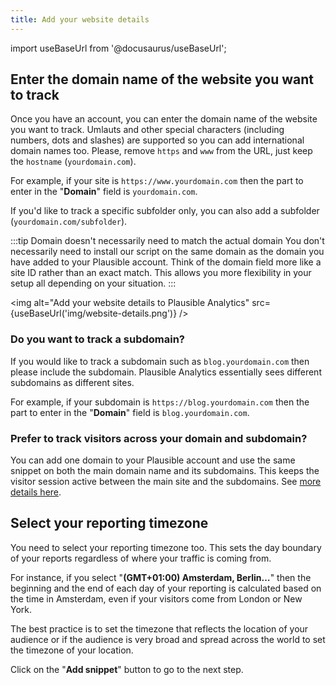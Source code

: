 ```yaml
---
title: Add your website details
---
```


import useBaseUrl from '@docusaurus/useBaseUrl';

## Enter the domain name of the website you want to track

Once you have an account, you can enter the domain name of the website you want to track. Umlauts and other special characters (including numbers, dots and slashes) are supported so you can add international domain names too. Please, remove `https` and `www` from the URL, just keep the `hostname` (`yourdomain.com`).

For example, if your site is `https://www.yourdomain.com` then the part to enter in the "**Domain**" field is `yourdomain.com`.

If you'd like to track a specific subfolder only, you can also add a subfolder (`yourdomain.com/subfolder`).

:::tip Domain doesn't necessarily need to match the actual domain
You don't necessarily need to install our script on the same domain as the domain you have added to your Plausible account. Think of the domain field more like a site ID rather than an exact match. This allows you more flexibility in your setup all depending on your situation.
:::

<img alt="Add your website details to Plausible Analytics" src={useBaseUrl('img/website-details.png')} />

### Do you want to track a subdomain?

If you would like to track a subdomain such as `blog.yourdomain.com` then please include the subdomain. Plausible Analytics essentially sees different subdomains as different sites.

For example, if your subdomain is `https://blog.yourdomain.com` then the part to enter in the "**Domain**" field is `blog.yourdomain.com`.

### Prefer to track visitors across your domain and subdomain?

You can add one domain to your Plausible account and use the same snippet on both the main domain name and its subdomains. This keeps the visitor session active between the main site and the subdomains. See [more details here](plausible-script.md#can-i-track-visitors-across-my-domain-and-subdomain).

## Select your reporting timezone

You need to select your reporting timezone too. This sets the day boundary of your reports regardless of where your traffic is coming from.

For instance, if you select "**(GMT+01:00) Amsterdam, Berlin…**" then the beginning and the end of each day of your reporting is calculated based on the time in Amsterdam, even if your visitors come from London or New York.

The best practice is to set the timezone that reflects the location of your audience or if the audience is very broad and spread across the world to set the timezone of your location.

Click on the "**Add snippet**" button to go to the next step.
